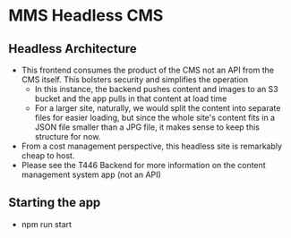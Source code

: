 # MMS Headless CMS

## Headless Architecture
- This frontend consumes the product of the CMS not an API from the CMS itself. This bolsters security and simplifies the operation
    - In this instance, the backend pushes content and images to an S3 bucket and the app pulls in that content at load time
    - For a larger site, naturally, we would split the content into separate files for easier loading, but since the whole site's content fits in a JSON file smaller than a JPG file, it makes sense to keep this structure for now.
- From a cost management perspective, this headless site is remarkably cheap to host.
- Please see the T446 Backend for more information on the content management system app (not an API)

## Starting the app
- npm run start
